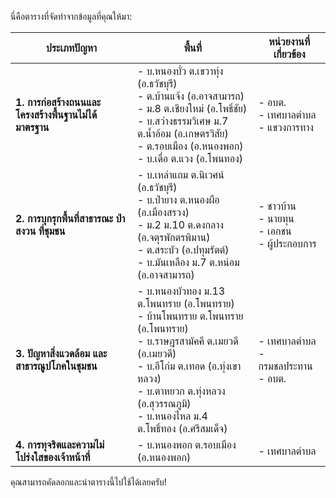 นี่คือตารางที่จัดทำจากข้อมูลที่คุณให้มา:

| **ประเภทปัญหา**                                    | **พื้นที่**                                                                                                                                                          | **หน่วยงานที่เกี่ยวข้อง**                  |
|------------------------------------------------------|---------------------------------------------------------------------------------------------------------------------------------------------------------------------|--------------------------------------------|
| **1. การก่อสร้างถนนและโครงสร้างพื้นฐานไม่ได้มาตรฐาน** | - บ.หนองบั่ว ต.เขวาทุ่ง (อ.ธวัชบุรี)<br>- ต.บ้านแจ้ง (อ.อาจสามารถ)<br>- ม.8 ต.เชียงใหม่ (อ.โพธิ์ชัย)<br>- บ.สว่างธรรมวิเศษ ม.7 ต.น้ำอ้อม (อ.เกษตรวิสัย)<br>- ต.รอบเมือง (อ.หนองพอก)<br>- บ.เดื่อ ต.แวง (อ.โพนทอง) | - อบต.<br>- เทศบาลตำบล<br>- แขวงการทาง |
| **2. การบุกรุกพื้นที่สาธารณะ ป่าสงวน ที่ชุมชน**     | - บ.เหล่าแถม ต.นิเวศน์ (อ.ธวัชบุรี)<br>- บ.ป่ายาง ต.หนองผือ (อ.เมืองสรวง)<br>- ม.2 ม.10 ต.ดงกลาง (อ.จตุรพักตรพิมาน)<br>- ต.สระบัว (อ.ปทุมรัตต์)<br>- บ.มันเหลือง ม.7 ต.หน่อม (อ.อาจสามารถ) | - ชาวบ้าน<br>- นายทุน<br>- เอกชน<br>- ผู้ประกอบการ |
| **3. ปัญหาสิ่งแวดล้อม และสาธารณูปโภคในชุมชน**      | - บ.หนองบัวทอง ม.13 ต.โพนทราย (อ.โพนทราย)<br>- บ้านโพนทราย ต.โพนทราย (อ.โพนทราย)<br>- บ.ราษฎรสามัคคี ต.เมยวดี (อ.เมยวดี)<br>- บ.อีโก่ม ต.เทอด (อ.ทุ่งเขาหลวง)<br>- บ.ตาหยวก ต.ทุ่งหลวง (อ.สุวรรณภูมิ)<br>- บ.หนองไหล ม.4 ต.โพธิ์ทอง (อ.ศรีสมเด็จ) | - เทศบาลตำบล<br>- กรมชลประทาน<br>- อบต. |
| **4. การทุจริตและความไม่โปร่งใสของเจ้าหน้าที่**     | - บ.หนองพอก ต.รอบเมือง (อ.หนองพอก)                                                                                                                              | - เทศบาลตำบล                             |

คุณสามารถคัดลอกและนำตารางนี้ไปใช้ได้เลยครับ!
